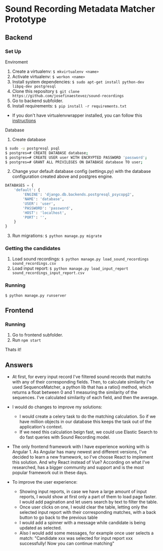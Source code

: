 # Sound Recording Metadata Matcher Prototype

## Backend 

### Set Up

Enviroment

1. Create a virtualenv: `$ mkvirtualenv <name>`
2. Activate virtualenv: `$ workon <name>`
3. Install system dependencies: `$ sudo apt-get install python-dev libpq-dev postgresql`
4. Clone this repository `$ git clone https://github.com/josefinaestevez/sound-recordings`
6. Go to backend subfolder.
5. Install requirements: `$ pip install -r requirements.txt`

* If you don't have virtualenvwrapper installed, you can follow this [instructions](https://virtualenvwrapper.readthedocs.io/en/latest/)

Database

1. Create database

```bash
$ sudo -u postgresql psql
$ postgres=# CREATE DATABASE database;
$ postgres=# CREATE USER user WITH ENCRYPTED PASSWORD 'password';
$ postgres=# GRANT ALL PRIVILEGES ON DATABASE database TO user;
```

2. Change your default database config (settings.py) with the database configuration created above and postgres engine.

```python
DATABASES = {
    'default': {
        'ENGINE': 'django.db.backends.postgresql_psycopg2',
        'NAME': 'database',
        'USER': 'user',
        'PASSWORD': 'password',
        'HOST': 'localhost',
        'PORT': '',
    }
}
```

3. Run migrations: `$ python manage.py migrate`

### Getting the candidates

1. Load sound recordings: `$ python manage.py load_sound_recordings sound_recordings.csv`
2. Load input report: `$ python manage.py load_input_report sound_recordings_input_report.csv`

### Running

`$ python manage.py runserver`

## Frontend

### Running

1. Go to frontend subfolder.
2. Run `npm start`

Thats it!

## Answers

* At first, for every input record I've filtered sound records that matchs with any of their corresponding fields. Then, to calculate similarity I've used SequenceMatcher, a python lib that has a ratio() method, which returns a float between 0 and 1 measuring the similarity of the sequences. I've calculated similarity of each field, and then the average.

* I would do changes to improve my solutions:

	- I would create a celery task to do the matching calculation. So if we have million objects in our database this keeps the task out of the application's context.
	- If we need this calculation beign fast, we could use Elastic Search to do fast queries with Sound Recording model.

* The only frontend framework with I have experience working with is Angular 1. As Angular has many newest and different versions, I've decided to learn a new framework, so I've choose React to implement this solution. And why React instead of Vue? According on what I've researched, has a bigger community and support and is the most popular framework out in these days.

* To improve the user experience:

	- Showing input reports, in case we have a large amount of input reports, I would show at first only a part of them to load page faster. I would add pagination and let users search by text to filter the table.
	- Once user clicks on one, I would clear the table, letting only the selected input report with their corresponding matches, with a back button to go back to the previous table
	- I would add a spinner with a message while candidate is being updated as selected.
	- Also I would add some messages, for example once user selects a match: "Candidate xxx was selected for input report xxx successfully! Now you can continue matching"